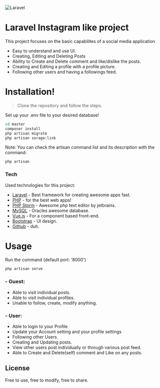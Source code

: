 ![Laravel](https://github.com/MilanMolnar/Laravel-instagram-like-project/workflows/Laravel/badge.svg)

# Laravel Instagram like project
This project focuses on the basic capabilites of a social media application
  - Easy to understand and use UI.
  - Creating, Editing and Deleting Posts
  - Ability to Create and Delete comment and like/dislike the posts.
  - Creating and Editing a profile with a profile picture.
  - Following other users and having a followings feed.

# Installation!

> Clone the repository and follow the steps.

Set up your .env file to your desired database!
```sh
cd master
composer install
php artisan migrate
php artisan sorage:link
```
Note: You can check the artisan command list and its description with the command:
```sh
php artisan
```

### Tech

Used technologies for this project:

* [Laravel] - Best framework for creating awesome apps fast.
* [PHP] - for the best web apps!
* [PHP Storm] - Awesome php text editor by jetbrains.
* [MySQL] - Oracles awesome database.
* [Vue.js] - For a component based front-end.
* [Bootstrap] - UI design.
* [Github] - duh.

# Usage
Run the command (default port: '8000')
```sh
php artisan serve
```

### - Guest:
- Able to visit individual posts.
- Able to visit individual profiles.
- Unable to follow, create, modify anything.

### - User:
- Able to login to your Profile
- Update your Account setting and your profile settings
- Following other Users.
- Creating and Updating posts.
- View other users post individually or through various post feed.
- Able to Create and Delete(self) comment and Like on any posts.


License
----
Free to use, free to modify, free to share.

[//]: # (These are reference links used in the body of this note and get stripped out when the markdown processor does its job. There is no need to format nicely because it shouldn't be seen. Thanks SO - http://stackoverflow.com/questions/4823468/store-comments-in-markdown-syntax)


   [MySQL]: <https://www.mysql.com/>
   [Github]: <https://github.com/>
   [Bootstrap]: <https://getbootstrap.com/>
   [jQuery]: <http://jquery.com>
   [Laravel]: <https://laravel.com/>
   [Php]: <https://www.php.net/>
   [PHP storm]: <https://www.jetbrains.com/phpstorm/>
   [Vue.js]: <https://vuejs.org/>
